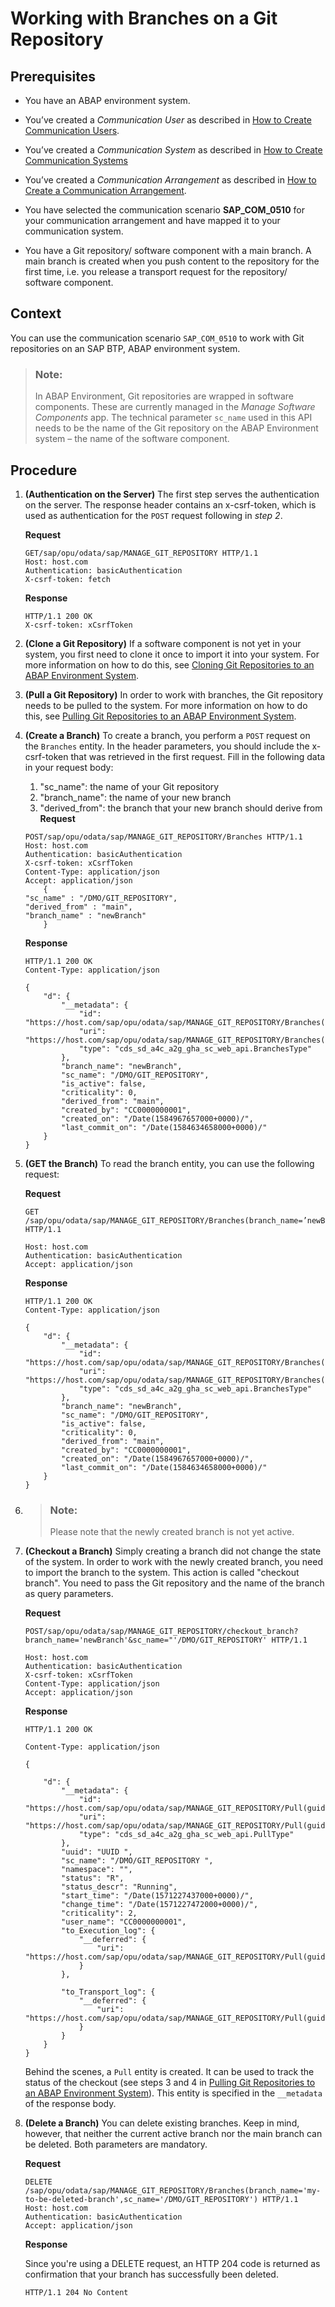 <!-- loiof571353ba0c24f37bd77c8b4b8ff5530 -->

# Working with Branches on a Git Repository



<a name="loiof571353ba0c24f37bd77c8b4b8ff5530__prereq_ign_rdy_clb"/>

## Prerequisites

-   You have an ABAP environment system.

-   You’ve created a *Communication User* as described in [How to Create Communication Users](How_to_Create_Communication_Users_0377ade.md).

-   You’ve created a *Communication System* as described in [How to Create Communication Systems](How_to_Create_Communication_Systems_c2234ac.md)
-   You’ve created a *Communication Arrangement* as described in [How to Create a Communication Arrangement](How_to_Create_a_Communication_Arrangement_a0771f6.md).

-   You have selected the communication scenario **SAP\_COM\_0510** for your communication arrangement and have mapped it to your communication system.
-   You have a Git repository/ software component with a main branch. A main branch is created when you push content to the repository for the first time, i.e. you release a transport request for the repository/ software component.



<a name="loiof571353ba0c24f37bd77c8b4b8ff5530__context_app_2gy_clb"/>

## Context

You can use the communication scenario `SAP_COM_0510` to work with Git repositories on an SAP BTP, ABAP environment system.

> ### Note:  
> In ABAP Environment, Git repositories are wrapped in software components. These are currently managed in the *Manage Software Components* app. The technical parameter `sc_name` used in this API needs to be the name of the Git repository on the ABAP Environment system – the name of the software component.



<a name="loiof571353ba0c24f37bd77c8b4b8ff5530__steps_bgs_k42_dlb"/>

## Procedure

1.  **\(Authentication on the Server\)** The first step serves the authentication on the server. The response header contains an x-csrf-token, which is used as authentication for the `POST` request following in *step 2*.

    **Request**

    ```
    GET/sap/opu/odata/sap/MANAGE_GIT_REPOSITORY HTTP/1.1
    Host: host.com
    Authentication: basicAuthentication
    X-csrf-token: fetch
    
    ```

    **Response**

    ```
    HTTP/1.1 200 OK
    X-csrf-token: xCsrfToken
    
    ```

2.  **\(Clone a Git Repository\)** If a software component is not yet in your system, you first need to clone it once to import it into your system. For more information on how to do this, see [Cloning Git Repositories to an ABAP Environment System](Cloning_Git_Repositories_to_an_ABAP_Environment_System_0552763.md).

3.  **\(Pull a Git Repository\)** In order to work with branches, the Git repository needs to be pulled to the system. For more information on how to do this, see [Pulling Git Repositories to an ABAP Environment System](Pulling_Git_Repositories_to_an_ABAP_Environment_System_80a8d52.md).

4.  **\(Create a Branch\)** To create a branch, you perform a `POST` request on the `Branches` entity. In the header parameters, you should include the x-csrf-token that was retrieved in the first request. Fill in the following data in your request body:

    1.  "sc\_name": the name of your Git repository
    2.  "branch\_name": the name of your new branch
    3.  "derived\_from": the branch that your new branch should derive from
    **Request**

    ```
    POST/sap/opu/odata/sap/MANAGE_GIT_REPOSITORY/Branches HTTP/1.1
    Host: host.com
    Authentication: basicAuthentication
    X-csrf-token: xCsrfToken
    Content-Type: application/json
    Accept: application/json
    	{
    "sc_name" : "/DMO/GIT_REPOSITORY",
    "derived_from" : "main",
    "branch_name" : "newBranch"
    	}
    ```

    **Response**

    ```
    HTTP/1.1 200 OK
    Content-Type: application/json
    
    {
    	"d": {
    		"__metadata": {
    			"id": "https://host.com/sap/opu/odata/sap/MANAGE_GIT_REPOSITORY/Branches(branch_name='newBranch',sc_name='/DMO/GIT_REPOSITORY')",
    			"uri": "https://host.com/sap/opu/odata/sap/MANAGE_GIT_REPOSITORY/Branches(branch_name='newBranch',sc_name='/DMO/GIT_REPOSITORY')",
    			"type": "cds_sd_a4c_a2g_gha_sc_web_api.BranchesType"
    		},
    		"branch_name": "newBranch",
    		"sc_name": "/DMO/GIT_REPOSITORY",
    		"is_active": false,
    		"criticality": 0,
    		"derived_from": "main",
    		"created_by": "CC0000000001",
    		"created_on": "/Date(1584967657000+0000)/",
    		"last_commit_on": "/Date(1584634658000+0000)/"
    	}
    }
    ```

5.  **\(GET the Branch\)** To read the branch entity, you can use the following request:

    **Request**

    ```
    GET /sap/opu/odata/sap/MANAGE_GIT_REPOSITORY/Branches(branch_name=’newBranch’,sc_name=’/DMO/GIT_REPOSITORY’ HTTP/1.1
    
    Host: host.com
    Authentication: basicAuthentication
    Accept: application/json
    ```

    **Response**

    ```
    HTTP/1.1 200 OK
    Content-Type: application/json
    
    {
    	"d": {
    		"__metadata": {
    			"id": "https://host.com/sap/opu/odata/sap/MANAGE_GIT_REPOSITORY/Branches(branch_name='newBranch',sc_name='/DMO/GIT_REPOSITORY')",
    			"uri": "https://host.com/sap/opu/odata/sap/MANAGE_GIT_REPOSITORY/Branches(branch_name='newBranch',sc_name='/DMO/GIT_REPOSITORY')",
    			"type": "cds_sd_a4c_a2g_gha_sc_web_api.BranchesType"
    		},
    		"branch_name": "newBranch",
    		"sc_name": "/DMO/GIT_REPOSITORY",
    		"is_active": false,
    		"criticality": 0,
    		"derived_from": "main",
    		"created_by": "CC0000000001",
    		"created_on": "/Date(1584967657000+0000)/",
    		"last_commit_on": "/Date(1584634658000+0000)/"
    	}
    }
    ```

6.  > ### Note:  
    > Please note that the newly created branch is not yet active.

7.  **\(Checkout a Branch\)** Simply creating a branch did not change the state of the system. In order to work with the newly created branch, you need to import the branch to the system. This action is called "checkout branch". You need to pass the Git repository and the name of the branch as query parameters.

    **Request**

    ```
    POST/sap/opu/odata/sap/MANAGE_GIT_REPOSITORY/checkout_branch?branch_name='newBranch'&sc_name="'/DMO/GIT_REPOSITORY' HTTP/1.1
    
    Host: host.com
    Authentication: basicAuthentication
    X-csrf-token: xCsrfToken
    Content-Type: application/json
    Accept: application/json
    ```

    **Response**

    ```
    HTTP/1.1 200 OK
    
    Content-Type: application/json
    
    {
    
    	"d": {
    		"__metadata": {
    			"id": "https://host.com/sap/opu/odata/sap/MANAGE_GIT_REPOSITORY/Pull(guid’UUID’)", 
    			"uri": "https://host.com/sap/opu/odata/sap/MANAGE_GIT_REPOSITORY/Pull(guid’UUID’)", 
    			"type": "cds_sd_a4c_a2g_gha_sc_web_api.PullType"
    		},
    		"uuid": "UUID ",
    		"sc_name": "/DMO/GIT_REPOSITORY ",
    		"namespace": "",
    		"status": "R",
    		"status_descr": "Running",
    		"start_time": "/Date(1571227437000+0000)/",
    		"change_time": "/Date(1571227472000+0000)/",
    		"criticality": 2,
    		"user_name": "CC0000000001",
    		"to_Execution_log": {
    			"__deferred": {
    				"uri": "https://host.com/sap/opu/odata/sap/MANAGE_GIT_REPOSITORY/Pull(guid’UUID’)/to_Execution_log"
    			}
    		},
    
    		"to_Transport_log": {
    			"__deferred": {
    				"uri": "https://host.com/sap/opu/odata/sap/MANAGE_GIT_REPOSITORY/Pull(guid’UUID’)/to_Transport_log"
    			}
    		}
    	}
    }
    ```

    Behind the scenes, a `Pull` entity is created. It can be used to track the status of the checkout \(see steps 3 and 4 in [Pulling Git Repositories to an ABAP Environment System](Pulling_Git_Repositories_to_an_ABAP_Environment_System_80a8d52.md)\). This entity is specified in the `__metadata` of the response body.

8.  **\(Delete a Branch\)** You can delete existing branches. Keep in mind, however, that neither the current active branch nor the main branch can be deleted. Both parameters are mandatory.

    **Request**

    ```
    DELETE /sap/opu/odata/sap/MANAGE_GIT_REPOSITORY/Branches(branch_name='my-to-be-deleted-branch',sc_name='/DMO/GIT_REPOSITORY') HTTP/1.1
    Host: host.com
    Authentication: basicAuthentication
    Accept: application/json
    
    ```

    **Response**

    Since you're using a DELETE request, an HTTP 204 code is returned as confirmation that your branch has successfully been deleted.

    ```
    HTTP/1.1 204 No Content
    ```


